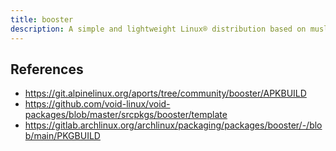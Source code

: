 ```yaml
---
title: booster
description: A simple and lightweight Linux® distribution based on musl libc and toybox
---
```


## References
- https://git.alpinelinux.org/aports/tree/community/booster/APKBUILD
- https://github.com/void-linux/void-packages/blob/master/srcpkgs/booster/template
- https://gitlab.archlinux.org/archlinux/packaging/packages/booster/-/blob/main/PKGBUILD
